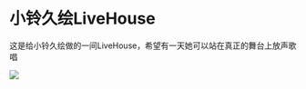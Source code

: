 # 小铃久绘LiveHouse

这是给小铃久绘做的一间LiveHouse，希望有一天她可以站在真正的舞台上放声歌唱

![](https://cdn.jsdelivr.net/gh/mouyase/XiaoLingJiuHui-LiveHouse@main/XiaoLingJiuHui.jpg)
